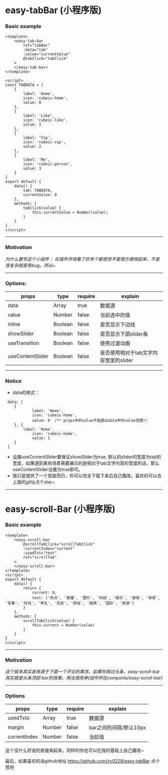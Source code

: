 # easy-tabBar (小程序版)
### Basic example
```
<template>
	<easy-tab-bar
		ref="tabBar"
		:data="tab"
		:value="currentValue"
		@tabClick="tabClick"
	>
	</easy-tab-bar>
</template>

<script>
const TABDATA = [
	{
		label: 'Home',
		icon: 'cubeic-home',
		value: 0
	},
	{
		label: 'Like',
		icon: 'cubeic-like',
		value: 1
	},
	{
		label: 'Vip',
		icon: 'cubeic-vip',
		value: 2
	},
	{
		label: 'Me',
		icon: 'cubeic-person',
		value: 3
	}
]
export default {
	data() {
		tab: TABDATA,
		currentValue: 0
	},
	methods: {
		tabClick(value) {
			this.currentValue = Number(value);
		}
	}
}
</script>
```
---
### Motivation
*为什么要写这个小组件： 在插件市场看了好多个都感觉不是很方便用起来，不是很复杂就是有bug。所以~*
___
### Options:
| props            | type    | require | explain                               |
| ---------------- | ------- | ------- | ------------------------------------- |
| data             | Array   | true    | 数据源                             |
| value            | Number  | false   | 当前选中的值                    |
| inline           | Boolean | false   | 是否显示下边线                 |
| showSlider       | Boolean | false   | 是否显示下部slider条           |
| useTransition    | Boolean | false   | 使用过渡动画                    |
| useContentSlider | Boolean | false   | 是否使用相对于tab文字内容宽度的slider |
---
### Notice
+ data的格式：
```
 data: [
    {
			label: 'Home',
			icon: 'cubeic-home',
			value: 0  /** props中的value不能超出data中的value范围*/
    }, {
    	label: 'Home',
			icon: 'cubeic-home',
			value: 1
    }
 ]
```
+ 设置useContentSlider要保证showSlider为true, 默认的slider的宽度为tab的宽度，如果遇到某些场景需要展示的是相对于tab文字内容的宽度的话，那么useContentSlider设置为true即可。
+ 我只是提供了一个思路而已，你可以完全下载下来后自己魔改。喜欢的可以去上面的git址点个star~
---

# easy-scroll-Bar (小程序版)
### Basic example
```
<template>
	<easy-scroll-bar
		@scrollTabClick="scrollTabClick"
		:currentIndex="current"
		:usedTxt="text"
		ref="scrollTab"
	>
	</easy-scroll-bar>
</template>
<script>
export default {
	data() {
		return {
			current: 0,
			text: ['热点', '直播', '图片', '科技', '娱乐', '游戏', '体育', '军事', '时尚', '养生', '历史', '财经', '搞笑', '国际', '旅游']
		}
	},
	methods: {
		scrollTabClick(value) {
			this.current = Number(value)
		}
	}
}
</script>
```
---
### Motivation
*这个版本其实是来源于下面一个评论的需求。如果你用过头条，easy-scroll-bar其实就是头条顶部 bar的效果。用法很简单(组件所在componts/easy-scroll-bar)*
___

### Options
| props        | type   | require | explain |
| ------------ | ------ | ------- | ------- |
| usedTxts     | Array  | true    | 数据源 |
| margin     | Number  | false    | bar之间的间隔/默认10px |
| currentIndex | Number | false   | 当前值 |

这个没什么好说的直接爽起来，同样的你也可以在我的基础上自己魔改~

最后，如果喜欢的话github地址 https://github.com/zy0228/easy-tabBar 点个赞吧
